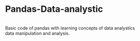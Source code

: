 # Pandas-Data-analystic
<br>
Basic code of pandas with learning concepts of data analystics
<br> 
data manipulation and analysis.